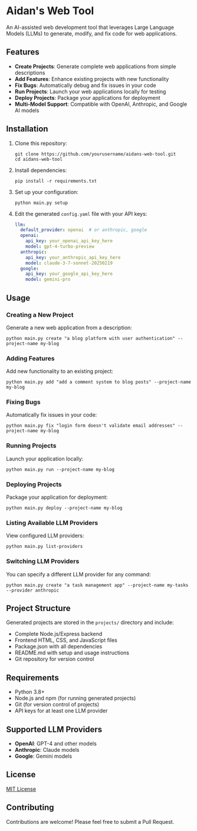# Aidan's Web Tool

An AI-assisted web development tool that leverages Large Language Models (LLMs) to generate, modify, and fix code for web applications.

## Features

- **Create Projects**: Generate complete web applications from simple descriptions
- **Add Features**: Enhance existing projects with new functionality
- **Fix Bugs**: Automatically debug and fix issues in your code
- **Run Projects**: Launch your web applications locally for testing
- **Deploy Projects**: Package your applications for deployment
- **Multi-Model Support**: Compatible with OpenAI, Anthropic, and Google AI models

## Installation

1. Clone this repository:
   ```
   git clone https://github.com/yourusername/aidans-web-tool.git
   cd aidans-web-tool
   ```

2. Install dependencies:
   ```
   pip install -r requirements.txt
   ```

3. Set up your configuration:
   ```
   python main.py setup
   ```

4. Edit the generated `config.yaml` file with your API keys:
   ```yaml
   llm:
     default_provider: openai  # or anthropic, google
     openai:
       api_key: your_openai_api_key_here
       model: gpt-4-turbo-preview
     anthropic:
       api_key: your_anthropic_api_key_here
       model: claude-3-7-sonnet-20250219
     google:
       api_key: your_google_api_key_here
       model: gemini-pro
   ```

## Usage

### Creating a New Project

Generate a new web application from a description:

```
python main.py create "a blog platform with user authentication" --project-name my-blog
```

### Adding Features

Add new functionality to an existing project:

```
python main.py add "add a comment system to blog posts" --project-name my-blog
```

### Fixing Bugs

Automatically fix issues in your code:

```
python main.py fix "login form doesn't validate email addresses" --project-name my-blog
```

### Running Projects

Launch your application locally:

```
python main.py run --project-name my-blog
```

### Deploying Projects

Package your application for deployment:

```
python main.py deploy --project-name my-blog
```

### Listing Available LLM Providers

View configured LLM providers:

```
python main.py list-providers
```

### Switching LLM Providers

You can specify a different LLM provider for any command:

```
python main.py create "a task management app" --project-name my-tasks --provider anthropic
```

## Project Structure

Generated projects are stored in the `projects/` directory and include:

- Complete Node.js/Express backend
- Frontend HTML, CSS, and JavaScript files
- Package.json with all dependencies
- README.md with setup and usage instructions
- Git repository for version control

## Requirements

- Python 3.8+
- Node.js and npm (for running generated projects)
- Git (for version control of projects)
- API keys for at least one LLM provider

## Supported LLM Providers

- **OpenAI**: GPT-4 and other models
- **Anthropic**: Claude models
- **Google**: Gemini models

## License

[MIT License](LICENSE)

## Contributing

Contributions are welcome! Please feel free to submit a Pull Request.